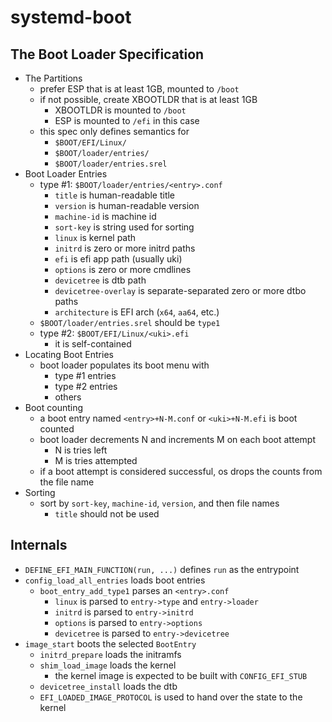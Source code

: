 systemd-boot
============

## The Boot Loader Specification

- The Partitions
  - prefer ESP that is at least 1GB, mounted to `/boot`
  - if not possible, create XBOOTLDR that is at least 1GB
    - XBOOTLDR is mounted to `/boot`
    - ESP is mounted to `/efi` in this case
  - this spec only defines semantics for
    - `$BOOT/EFI/Linux/`
    - `$BOOT/loader/entries/`
    - `$BOOT/loader/entries.srel`
- Boot Loader Entries
  - type #1: `$BOOT/loader/entries/<entry>.conf`
    - `title` is human-readable title
    - `version` is human-readable version
    - `machine-id` is machine id
    - `sort-key` is string used for sorting
    - `linux` is kernel path
    - `initrd` is zero or more initrd paths
    - `efi` is efi app path (usually uki)
    - `options` is zero or more cmdlines
    - `devicetree` is dtb path
    - `devicetree-overlay` is separate-separated zero or more dtbo paths
    - `architecture` is EFI arch (`x64`, `aa64`, etc.)
  - `$BOOT/loader/entries.srel` should be `type1`
  - type #2: `$BOOT/EFI/Linux/<uki>.efi`
    - it is self-contained
- Locating Boot Entries
  - boot loader populates its boot menu with
    - type #1 entries
    - type #2 entries
    - others
- Boot counting
  - a boot entry named `<entry>+N-M.conf` or `<uki>+N-M.efi` is boot counted
  - boot loader decrements N and increments M on each boot attempt
    - N is tries left
    - M is tries attempted
  - if a boot attempt is considered successful, os drops the counts from the
    file name
- Sorting
  - sort by `sort-key`, `machine-id`, `version`, and then file names
    - `title` should not be used

## Internals

- `DEFINE_EFI_MAIN_FUNCTION(run, ...)` defines `run` as the entrypoint
- `config_load_all_entries` loads boot entries
  - `boot_entry_add_type1` parses an `<entry>.conf`
    - `linux` is parsed to `entry->type` and `entry->loader`
    - `initrd` is parsed to `entry->initrd`
    - `options` is parsed to `entry->options`
    - `devicetree` is parsed to `entry->devicetree`
- `image_start` boots the selected `BootEntry`
  - `initrd_prepare` loads the initramfs
  - `shim_load_image` loads the kernel
    - the kernel image is expected to be built with `CONFIG_EFI_STUB`
  - `devicetree_install` loads the dtb
  - `EFI_LOADED_IMAGE_PROTOCOL` is used to hand over the state to the kernel
